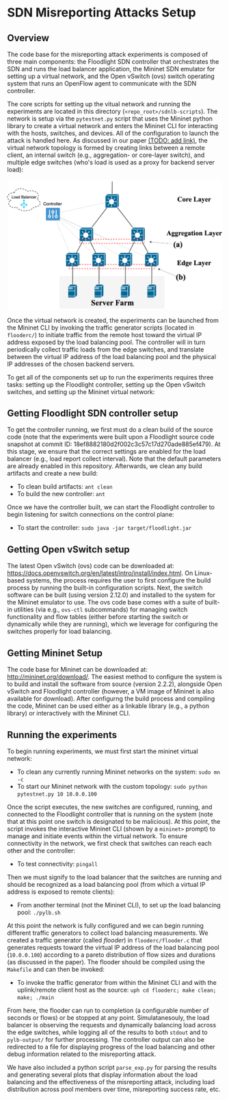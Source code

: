 # SDN Misreporting Attacks Setup

## Overview
The code base for the misreporting attack experiments is composed of three main components: the Floodlight SDN controller that orchestrates the SDN and runs the load balancer application, the Mininet SDN emulator for setting up a virtual network, and the Open vSwitch (ovs) switch operating system that runs an OpenFlow agent to communicate with the SDN controller.

The core scripts for setting up the vitual network and running the experiments are located in this directory (```<repo_root>/sdnlb-scripts```). The network is setup via the ```pytestnet.py``` script that uses the Mininet python library to create a virtual network and enters the Mininet CLI for interacting with the hosts, switches, and devices. All of the configuration to launch the attack is handled here. As discussed in our paper <ins>(TODO: add link)</ins>, the virtual network topology is formed by creating links between a remote client, an internal switch (e.g., aggregation- or core-layer switch), and multiple edge switches (who's load is used as a proxy for backend server load):

![lbinsdn](lbinsdn.png)

Once the virtual network is created, the experiments can be launched from the Mininet CLI by invoking the traffic generator scripts (located in ```flooderc/```) to initiate traffic from the remote host toward the virtual IP address exposed by the load balancing pool. The controller will in turn periodically collect traffic loads from the edge switches, and translate between the virtual IP address of the load balancing pool and the physical IP addresses of the chosen backend servers. 

To get all of the components set up to run the experiments requires three tasks: setting up the Floodlight controller, setting up the Open vSwitch switches, and setting up the Mininet virtual network:

## Getting Floodlight SDN controller setup
To get the controller running, we first must do a clean build of the source code (note that the experiments were built upon a Floodlight source code snapshot at commit ID: 18ef8882180d2f002c3c57c17d270ade885ef479). At this stage, we ensure that the correct settings are enabled for the load balancer (e.g., load report collect interval). Note that the default parameters are already enabled in this repository. Afterwards, we clean any build artifacts and create a new build:
- To clean build artifacts: `ant clean`
- To build the new controller: `ant`

Once we have the controller built, we can start the Floodlight controller to begin listening for switch connections on the control plane:
- To start the controller: `sudo java -jar target/floodlight.jar`
  
## Getting Open vSwitch setup
The latest Open vSwitch (ovs) code can be downloaded at: https://docs.openvswitch.org/en/latest/intro/install/index.html. On Linux-based systems, the process requires the user to first configure the build process by running the built-in configuration scripts. Next, the switch software can be built (using version 2.12.0) and installed to the system for the Mininet emulator to use. The ovs code base comes with a suite of built-in utilities (via e.g., `ovs-ctl` subcommands) for managing switch functionality and flow tables (either before starting the switch or dynamically while they are running), which we leverage for configuring the switches properly for load balancing.

## Getting Mininet Setup
The code base for Mininet can be downloaded at: http://mininet.org/download/. The easiest method to configure the system is to build and install the software from source (version 2.2.2), alongside Open vSwitch and Floodlight controller (however, a VM image of Mininet is also available for download). After configurng the build process and compiling the code, Mininet can be used either as a linkable library (e.g., a python library) or interactively with the Mininet CLI.


## Running the experiments
To begin running experiments, we must first start the mininet virtual network:
- To clean any currently running Mininet networks on the system: `sudo mn -c`
- To start our Mininet network with the custom topology: `sudo python pytestnet.py 10 10.0.0.100`

Once the script executes, the new switches are configured, running, and connected to the Floodlight controller that is running on the system (note that at this point one switch is designated to be malicious). At this point, the script invokes the interactive Mininet CLI (shown by a `mininet>` prompt) to manage and initiate events within the virtual network. To ensure connectivity in the network, we first check that switches can reach each other and the controller:
- To test connectivity: `pingall`

Then we must signify to the load balancer that the switches are running and should be recognized as a load balancing pool (from which a virtual IP address is exposed to remote clients):
- From another terminal (not the Mininet CLI), to set up the load balancing pool: `./pylb.sh`

At this point the network is fully configured and we can begin running different traffic generators to collect load balancing measurements. We created a traffic generator (called *flooder*) in `flooderc/flooder.c` that generates requests toward the virtual IP address of the load balancing pool (`10.0.0.100`) according to a pareto distribution of flow sizes and durations (as discussed in the paper). The flooder should be compiled using the `Makefile` and can then be invoked:
- To invoke the traffic generator from within the Mininet CLI and with the uplink/remote client host as the source: `uph cd flooderc; make clean; make; ./main`

From here, the flooder can run to completion (a configurable number of seconds or flows) or be stopped at any point. Simulatanesouly, the load balancer is observing the requests and dynamically balancing load across the edge switches, while logging all of the results to both `stdout` and to `pylb-output/` for further processing. The controller output can also be redirected to a file for displaying progress of the load balancing and other debug information related to the misreporting attack.

We have also included a python script `parse_exp.py` for parsing the results and generating several plots that display information about the load balancing and the effectiveness of the misreporting attack, including load distribution across pool members over time, misreporting success rate, etc.


